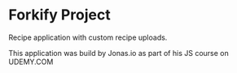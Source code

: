 # Forkify Project

Recipe application with custom recipe uploads.

This application was build by Jonas.io as part of his JS course on UDEMY.COM

